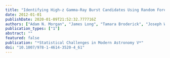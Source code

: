 ```yaml
---
title: "Identifying High-z Gamma-Ray Burst Candidates Using Random Forest Classification"
date: 2012-01-01
publishDate: 2020-01-09T21:52:32.777716Z
authors: ["Adam N. Morgan", "James Long", "Tamara Broderick", "Joseph W. Richards", "Joshua S. Bloom"]
publication_types: ["1"]
abstract: ""
featured: false
publication: "*Statistical Challenges in Modern Astronomy V*"
doi: "10.1007/978-1-4614-3520-4_61"
---
```


